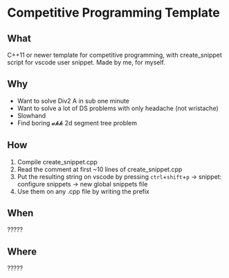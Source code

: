 # Competitive Programming Template
    

## What
C++11 or newer template for competitive programming, with create_snippet script for vscode user snippet. Made by me, for myself.

## Why
- Want to solve Div2 A in sub one minute
- Want to solve a lot of DS problems with only headache (not wristache)
- Slowhand
- Find boring 𝓪𝓱𝓱 2d segment tree problem

## How
1. Compile create_snippet.cpp
2. Read the comment at first ~10 lines of create_snippet.cpp
4. Put the resulting string on vscode by pressing `ctrl`+`shift`+`p` -> snippet: configure snippets -> new global snippets file
8. Use them on any .cpp file by writing the prefix

## When
?????

## Where
?????

